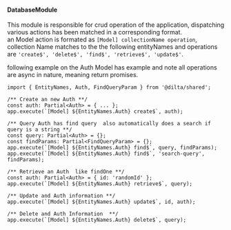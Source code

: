 #### DatabaseModule

This module is responsible for crud operation of the application, dispatching various actions has been matched in a corresponding format.  
an Model action is formated as `[Model] collectionName operation`, collection Name matches to the the following entityNames and operations are `'create$', 'delete$', 'find$', 'retrieve$', 'update$'`.

following example on the Auth Model has example and note all operations are async in nature, meaning return promises.

```
import { EntityNames, Auth, FindQueryParam } from '@dilta/shared';

/** Create an new Auth **/
const auth: Partial<Auth> = { ... };
app.execute(`[Model] ${EntityNames.Auth} create$`, auth);

/** Query Auth has find query  also automatically does a search if query is a string **/
const query: Partial<Auth> = {};
const findParams: Partial<FindQueryParam> = {};
app.execute(`[Model] ${EntityNames.Auth} find$`, query, findParams);
app.execute(`[Model] ${EntityNames.Auth} find$`, 'search-query', findParams);

/** Retrieve an Auth  like findOne **/
const auth: Partial<Auth> = { id: 'randomId' };
app.execute(`[Model] ${EntityNames.Auth} retrieve$`, query);

/** Update and Auth information **/
app.execute(`[Model] ${EntityNames.Auth} update$`, id, auth);

/** Delete and Auth Information  **/
app.execute(`[Model] ${EntityNames.Auth} delete$`, query);
```
